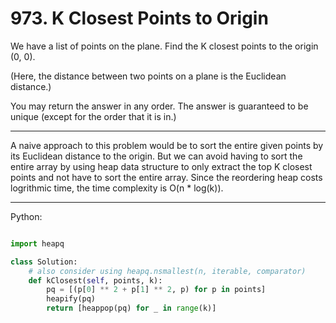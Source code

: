 # 973. K Closest Points to Origin

We have a list of points on the plane.  Find the K closest points to the origin
(0, 0).

(Here, the distance between two points on a plane is the Euclidean distance.)

You may return the answer in any order.  The answer is guaranteed to be unique
(except for the order that it is in.)

---

A naive approach to this problem would be to sort the entire given points by
its Euclidean distance to the origin. But we can avoid having to sort the
entire array by using heap data structure to only extract the top K closest
points and not have to sort the entire array. Since the reordering heap costs
logrithmic time, the time complexity is O(n * log(k)).

---

Python:

```python

import heapq

class Solution:
    # also consider using heapq.nsmallest(n, iterable, comparator)
    def kClosest(self, points, k):
        pq = [(p[0] ** 2 + p[1] ** 2, p) for p in points]
        heapify(pq)
        return [heappop(pq) for _ in range(k)]
```
